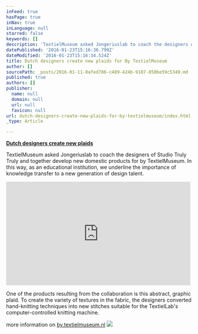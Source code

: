 ```yaml
---
inFeed: true
hasPage: true
inNav: true
inLanguage: null
starred: false
keywords: []
description: 'TextielMuseum asked Jongeriuslab to coach the designers of Studio Truly Truly and together develop new domestic products for by TextielMuseum. In this way, as an educational institution, we underline the importance of knowledge transfer to a new generation of design talent. One of the products resulting from the collaboration is this abstract, graphic plaid. To create the variety of textures in the fabric, the designers converted hand-knitting techniques into new stitches suitable for the TextielLab’s computer-controlled knitting machine. more information on by.textielmuseum.nl'
datePublished: '2016-01-23T15:16:36.799Z'
dateModified: '2016-01-23T15:16:34.524Z'
title: Dutch designers create new plaids for By TextielMuseum
author: []
sourcePath: _posts/2016-01-11-0afed786-c489-424b-9107-850be59c5349.md
published: true
authors: []
publisher:
  name: null
  domain: null
  url: null
  favicon: null
url: dutch-designers-create-new-plaids-for-by-textielmuseum/index.html
_type: Article

---
```

**[Dutch designers create new plaids][0]**

TextielMuseum asked Jongeriuslab to coach the designers of Studio Truly Truly and together develop new domestic products for by TextielMuseum. In this way, as an educational institution, we underline the importance of knowledge transfer to a new generation of design talent.

<iframe src="https://player.vimeo.com/video/142521058" width="500" height="281" frameborder="0" webkitallowfullscreen="webkitallowfullscreen" mozallowfullscreen="mozallowfullscreen" allowfullscreen="allowfullscreen" style=""></iframe>

One of the products resulting from the collaboration is this abstract, graphic plaid. To create the variety of textures in the fabric, the designers converted hand-knitting techniques into new stitches suitable for the TextielLab's computer-controlled knitting machine.

more information on [by.textielmuseum.nl][1]
![](https://the-grid-user-content.s3-us-west-2.amazonaws.com/e187f59e-cfe5-4d6b-8e45-f0ad3f3ec6a2.jpg)

[0]: null
[1]: http://www.by.textielmuseum.nl/